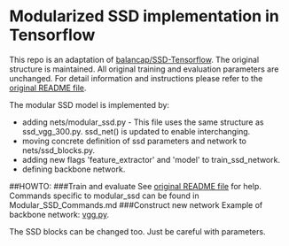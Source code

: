 # Modularized SSD implementation in Tensorflow
This repo is an adaptation of [balancap/SSD-Tensorflow](https://github.com/balancap/SSD-Tensorflow/).
The original structure is maintained. All original training and evaluation parameters are unchanged.
For detail information and instructions please refer to the [original README file](./README_original.md).

The modular SSD model is implemented by:
* adding nets/modular_ssd.py - 
This file uses the same structure as ssd_vgg_300.py. ssd_net() is updated to enable interchanging.
* moving concrete definition of ssd parameters and network to nets/ssd_blocks.py.
* adding new flags 'feature_extractor' and 'model' to train_ssd_network.
* defining backbone network.

##HOWTO:
###Train and evaluate
See [original README file](./README_original.md) for help.
Commands specific to modular_ssd can be found in Modular_SSD_Commands.md
###Construct new network
Example of backbone network: [vgg.py](./nets/vgg.py).

The SSD blocks can be changed too. Just be careful with parameters.